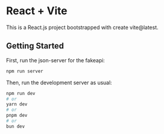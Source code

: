 # React + Vite

This is a React.js project bootstrapped with create vite@latest.

## Getting Started

First, run the json-server for the fakeapi:

```bash
npm run server
```


Then, run the development server as usual:

```bash
npm run dev
# or
yarn dev
# or
pnpm dev
# or
bun dev
```
